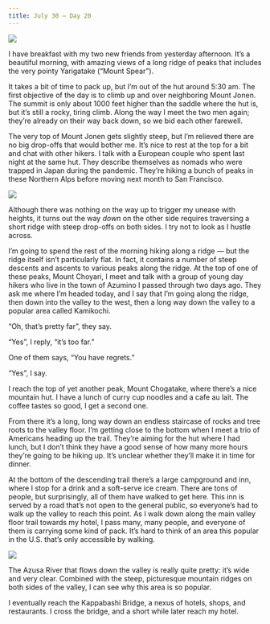 ```yaml
---
title: July 30 — Day 20
---
```


![](./images/IMG_8726.jpg)

I have breakfast with my two new friends from yesterday afternoon. It’s a beautiful morning, with amazing views of a long ridge of peaks that includes the very pointy Yarigatake (“Mount Spear”).

It takes a bit of time to pack up, but I’m out of the hut around 5:30 am. The first objective of the day is to climb up and over neighboring Mount Jonen. The summit is only about 1000 feet higher than the saddle where the hut is, but it’s still a rocky, tiring climb. Along the way I meet the two men again; they’re already on their way back down, so we bid each other farewell.

The very top of Mount Jonen gets slightly steep, but I’m relieved there are no big drop-offs that would bother me. It’s nice to rest at the top for a bit and chat with other hikers. I talk with a European couple who spent last night at the same hut. They describe themselves as nomads who were trapped in Japan during the pandemic. They’re hiking a bunch of peaks in these Northern Alps before moving next month to San Francisco.

![](./images/IMG_8764.jpg)

Although there was nothing on the way up to trigger my unease with heights, it turns out the way _down_ on the other side requires traversing a short ridge with steep drop-offs on both sides. I try not to look as I hustle across.

I’m going to spend the rest of the morning hiking along a ridge — but the ridge itself isn’t particularly flat. In fact, it contains a number of steep descents and ascents to various peaks along the ridge. At the top of one of these peaks, Mount Choyari, I meet and talk with a group of young day hikers who live in the town of Azumino I passed through two days ago. They ask me where I’m headed today, and I say that I’m going along the ridge, then down into the valley to the west, then a long way down the valley to a popular area called Kamikochi.

“Oh, that’s pretty far”, they say.

“Yes”, I reply, “it’s too far.”

One of them says, “You have regrets.”

“Yes”, I say.

I reach the top of yet another peak, Mount Chogatake, where there’s a nice mountain hut. I have a lunch of curry cup noodles and a cafe au lait. The coffee tastes so good, I get a second one.

From there it’s a long, long way down an endless staircase of rocks and tree roots to the valley floor. I’m getting close to the bottom when I meet a trio of Americans heading up the trail. They’re aiming for the hut where I had lunch, but I don’t think they have a good sense of how many more hours they’re going to be hiking up. It’s unclear whether they’ll make it in time for dinner.

At the bottom of the descending trail there’s a large campground and inn, where I stop for a drink and a soft-serve ice cream. There are tons of people, but surprisingly, all of them have walked to get here. This inn is served by a road that’s not open to the general public, so everyone’s had to walk up the valley to reach this point. As I walk down along the main valley floor trail towards my hotel, I pass many, many people, and everyone of them is carrying some kind of pack. It’s hard to think of an area this popular in the U.S. that’s only accessible by walking.

![](./images/IMG_8807.jpg)

The Azusa River that flows down the valley is really quite pretty: it’s wide and very clear. Combined with the steep, picturesque mountain ridges on both sides of the valley, I can see why this area is so popular.

I eventually reach the Kappabashi Bridge, a nexus of hotels, shops, and restaurants. I cross the bridge, and a short while later reach my hotel.
